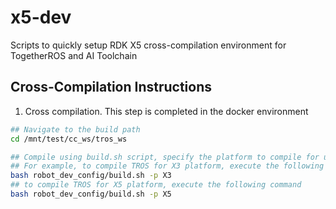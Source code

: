 # x5-dev
Scripts to quickly setup RDK X5 cross-compilation environment for TogetherROS and AI Toolchain

## Cross-Compilation Instructions
1. Cross compilation. This step is completed in the docker environment

```bash
## Navigate to the build path
cd /mnt/test/cc_ws/tros_ws

## Compile using build.sh script, specify the platform to compile for using the -p option [X3|X5|X86]
## For example, to compile TROS for X3 platform, execute the following command
bash robot_dev_config/build.sh -p X3
## to compile TROS for X5 platform, execute the following command
bash robot_dev_config/build.sh -p X5
```